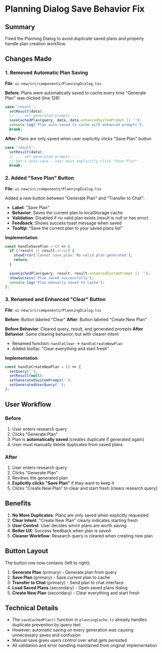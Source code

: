 # Planning Dialog Save Behavior Fix

## Summary
Fixed the Planning Dialog to avoid duplicate saved plans and properly handle plan creation workflow.

## Changes Made

### 1. Removed Automatic Plan Saving
**File**: `ui-new/src/components/PlanningDialog.tsx`

**Before**: Plans were automatically saved to cache every time "Generate Plan" was clicked (line 126)
```typescript
case 'result':
  setResult(data);
  // ... set generated prompts ...
  saveCachedPlan(query, data, data.enhancedSystemPrompt || '');
  console.log('Plan auto-saved to cache with enhanced prompts');
  break;
```

**After**: Plans are only saved when user explicitly clicks "Save Plan" button
```typescript
case 'result':
  setResult(data);
  // ... set generated prompts ...
  // Don't auto-save - user must explicitly click "Save Plan"
  break;
```

### 2. Added "Save Plan" Button
**File**: `ui-new/src/components/PlanningDialog.tsx`

Added a new button between "Generate Plan" and "Transfer to Chat":
- **Label**: "Save Plan"
- **Behavior**: Saves the current plan to localStorage cache
- **Validation**: Disabled if no valid plan exists (result is null or has error)
- **Feedback**: Shows success toast message when saved
- **Tooltip**: "Save the current plan to your saved plans list"

**Implementation**:
```typescript
const handleSavePlan = () => {
  if (!result || result.error) {
    showError('Cannot save plan: No valid plan generated');
    return;
  }
  
  saveCachedPlan(query, result, result.enhancedSystemPrompt || '');
  showSuccess('Plan saved successfully');
  console.log('Plan manually saved to cache');
};
```

### 3. Renamed and Enhanced "Clear" Button
**File**: `ui-new/src/components/PlanningDialog.tsx`

**Before**: Button labeled "Clear"
**After**: Button labeled "Create New Plan"

**Before Behavior**: Cleared query, result, and generated prompts
**After Behavior**: Same clearing behavior, but with clearer intent
- Renamed function: `handleClear` → `handleCreateNewPlan`
- Added tooltip: "Clear everything and start fresh"

**Implementation**:
```typescript
const handleCreateNewPlan = () => {
  setQuery('');
  setResult(null);
  setGeneratedSystemPrompt('');
  setGeneratedUserQuery('');
};
```

## User Workflow

### Before
1. User enters research query
2. Clicks "Generate Plan"
3. Plan is **automatically saved** (creates duplicate if generated again)
4. User must manually delete duplicates from saved plans

### After
1. User enters research query
2. Clicks "Generate Plan"
3. Reviews the generated plan
4. **Explicitly clicks "Save Plan"** if they want to keep it
5. Clicks "Create New Plan" to clear and start fresh (clears research query)

## Benefits

1. **No More Duplicates**: Plans are only saved when explicitly requested
2. **Clear Intent**: "Create New Plan" clearly indicates starting fresh
3. **User Control**: User decides which plans are worth saving
4. **Better UX**: Success feedback when plan is saved
5. **Cleaner Workflow**: Research query is cleared when creating new plan

## Button Layout
The button row now contains (left to right):
1. **Generate Plan** (primary) - Generate plan from query
2. **Save Plan** (primary) - Save current plan to cache
3. **Transfer to Chat** (primary) - Send plan to chat interface
4. **Load Saved Plans** (secondary) - Open saved plans dialog
5. **Create New Plan** (secondary) - Clear everything and start fresh

## Technical Details

- The `saveCachedPlan()` function in `planningCache.ts` already handles duplicate prevention by query text
- However, automatic saving on every generation was causing unnecessary saves and confusion
- Manual save gives users control over what gets persisted
- All validation and error handling maintained from original implementation
